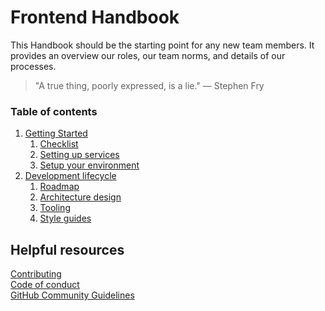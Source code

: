 # Frontend Handbook

This Handbook should be the starting point for any new team members. It provides an overview our roles, our team norms, and details of our processes.

> "A true thing, poorly expressed, is a lie." — Stephen Fry

### Table of contents

1. [Getting Started](1-GettingStarted/README.md)
    1. [Checklist](1-GettingStarted/1-Checklist.md)
    1. [Setting up services](1-GettingStarted/2-Setting-up-services.md)
    1. [Setup your environment](1-GettingStarted/3-Setup-your-environment.md)
1. [Development lifecycle](2-Development-lifecycle/README.md)
    1. [Roadmap](2-Development-lifecycle/1-Roadmap.md)
    1. [Architecture design](2-Development-lifecycle/2-Architecture-design.md)
    1. [Tooling](2-Development-lifecycle/3-Tooling.md)
    1. [Style guides](2-Development-lifecycle/4-Style-guides.md)

## Helpful resources

[Contributing](CONTRIBUTING.md)  
[Code of conduct](CODE_OF_CONDUCT.md)  
[GitHub Community Guidelines](https://docs.github.com/articles/github-community-guidelines)   
